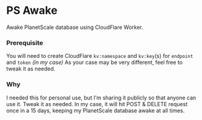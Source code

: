 # PS Awake

Awake PlanetScale database using CloudFlare Worker.

### Prerequisite

You will need to create CloudFlare `kv:namespace` and `kv:key`(s) for `endpoint` and `token` _(in my case)_
As your case may be very different, feel free to tweak it as needed.

### Why

I needed this for personal use, but I'm sharing it publicly so that anyone can use it. Tweak it as needed.
In my case, it will hit POST & DELETE request once in a 15 days, keeping my PlanetScale database awake at all times.

